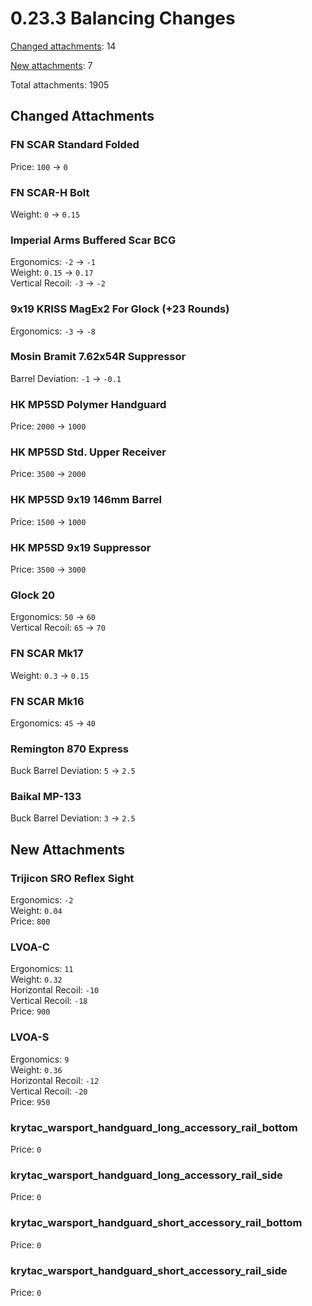 ﻿# 0.23.3 Balancing Changes

[Changed attachments](#changed-attachments): 14

[New attachments](#new-attachments): 7

Total attachments: 1905

## Changed Attachments

### FN SCAR Standard Folded

Price: `100` -> <code class="green">0</code>

### FN SCAR-H Bolt

Weight: `0` -> <code class="red">0.15</code>

### Imperial Arms Buffered Scar BCG

Ergonomics: `-2` -> <code class="green">-1</code> \
Weight: `0.15` -> <code class="red">0.17</code> \
Vertical Recoil: `-3` -> <code class="red">-2</code>

### 9x19 KRISS MagEx2 For Glock (+23 Rounds)

Ergonomics: `-3` -> <code class="red">-8</code>

### Mosin Bramit 7.62x54R Suppressor

Barrel Deviation: `-1` -> <code class="red">-0.1</code>

### HK MP5SD Polymer Handguard

Price: `2000` -> <code class="green">1000</code>

### HK MP5SD Std. Upper Receiver

Price: `3500` -> <code class="green">2000</code>

### HK MP5SD 9x19 146mm Barrel

Price: `1500` -> <code class="green">1000</code>

### HK MP5SD 9x19 Suppressor

Price: `3500` -> <code class="green">3000</code>

### Glock 20

Ergonomics: `50` -> <code class="green">60</code> \
Vertical Recoil: `65` -> <code class="red">70</code>

### FN SCAR Mk17

Weight: `0.3` -> <code class="green">0.15</code>

### FN SCAR Mk16

Ergonomics: `45` -> <code class="red">40</code>

### Remington 870 Express

Buck Barrel Deviation: `5` -> <code class="green">2.5</code>

### Baikal MP-133

Buck Barrel Deviation: `3` -> <code class="green">2.5</code>

## New Attachments

### Trijicon SRO Reflex Sight

Ergonomics: `-2` \
Weight: `0.04` \
Price: `800`

### LVOA-C

Ergonomics: `11` \
Weight: `0.32` \
Horizontal Recoil: `-10` \
Vertical Recoil: `-18` \
Price: `900`

### LVOA-S

Ergonomics: `9` \
Weight: `0.36` \
Horizontal Recoil: `-12` \
Vertical Recoil: `-20` \
Price: `950`

### krytac_warsport_handguard_long_accessory_rail_bottom

Price: `0`

### krytac_warsport_handguard_long_accessory_rail_side

Price: `0`

### krytac_warsport_handguard_short_accessory_rail_bottom

Price: `0`

### krytac_warsport_handguard_short_accessory_rail_side

Price: `0`
